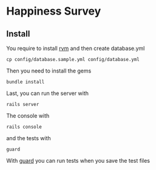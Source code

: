 # Happiness Survey

## Install

You require to install [rvm](https://rvm.io/) and then create database.yml

    cp config/database.sample.yml config/database.yml
  
Then you need to install the gems

    bundle install

Last, you can run the server with

    rails server

The console with

    rails console

and the tests with

    guard

With [guard](http://guardgem.org/) you can run tests when you save the test files
